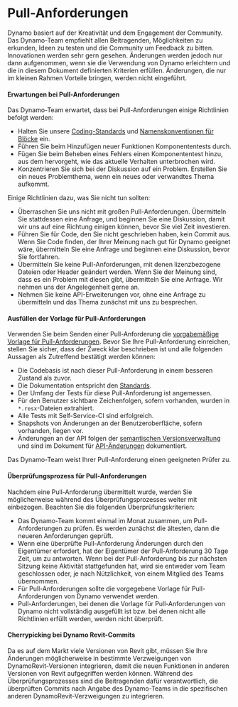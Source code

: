 # Pull-Anforderungen

Dynamo basiert auf der Kreativität und dem Engagement der Community. Das Dynamo-Team empfiehlt allen Beitragenden, Möglichkeiten zu erkunden, Ideen zu testen und die Community um Feedback zu bitten. Innovationen werden sehr gern gesehen. Änderungen werden jedoch nur dann aufgenommen, wenn sie die Verwendung von Dynamo erleichtern und die in diesem Dokument definierten Kriterien erfüllen. Änderungen, die nur im kleinen Rahmen Vorteile bringen, werden nicht eingeführt.

#### Erwartungen bei Pull-Anforderungen <a href="#pull-request-expectations" id="pull-request-expectations"></a>

Das Dynamo-Team erwartet, dass bei Pull-Anforderungen einige Richtlinien befolgt werden:

* Halten Sie unsere [Coding-Standards](https://github.com/DynamoDS/Dynamo/wiki/Coding-Standards) und [Namenskonventionen für Blöcke](https://github.com/DynamoDS/Dynamo/wiki/Naming-Standards) ein.
* Führen Sie beim Hinzufügen neuer Funktionen Komponententests durch.
* Fügen Sie beim Beheben eines Fehlers einen Komponententest hinzu, aus dem hervorgeht, wie das aktuelle Verhalten unterbrochen wird.
* Konzentrieren Sie sich bei der Diskussion auf ein Problem. Erstellen Sie ein neues Problemthema, wenn ein neues oder verwandtes Thema aufkommt.

Einige Richtlinien dazu, was Sie nicht tun sollten:

* Überraschen Sie uns nicht mit großen Pull-Anforderungen. Übermitteln Sie stattdessen eine Anfrage, und beginnen Sie eine Diskussion, damit wir uns auf eine Richtung einigen können, bevor Sie viel Zeit investieren.
* Führen Sie für Code, den Sie nicht geschrieben haben, kein Commit aus. Wenn Sie Code finden, der Ihrer Meinung nach gut für Dynamo geeignet wäre, übermitteln Sie eine Anfrage und beginnen eine Diskussion, bevor Sie fortfahren.
* Übermitteln Sie keine Pull-Anforderungen, mit denen lizenzbezogene Dateien oder Header geändert werden. Wenn Sie der Meinung sind, dass es ein Problem mit diesen gibt, übermitteln Sie eine Anfrage. Wir nehmen uns der Angelegenheit gerne an.
* Nehmen Sie keine API-Erweiterungen vor, ohne eine Anfrage zu übermitteln und das Thema zunächst mit uns zu besprechen.

#### Ausfüllen der Vorlage für Pull-Anforderungen <a href="#filling-out-the-pull-request-template" id="filling-out-the-pull-request-template"></a>

Verwenden Sie beim Senden einer Pull-Anforderung die [vorgabemäßige Vorlage für Pull-Anforderungen](https://github.com/DynamoDS/Dynamo/blob/master/.github/PULL\_REQUEST\_TEMPLATE.md). Bevor Sie Ihre Pull-Anforderung einreichen, stellen Sie sicher, dass der Zweck klar beschrieben ist und alle folgenden Aussagen als Zutreffend bestätigt werden können:

* Die Codebasis ist nach dieser Pull-Anforderung in einem besseren Zustand als zuvor.
* Die Dokumentation entspricht den [Standards](https://github.com/DynamoDS/Dynamo/wiki/Coding-Standards).
* Der Umfang der Tests für diese Pull-Anforderung ist angemessen.
* Für den Benutzer sichtbare Zeichenfolgen, sofern vorhanden, wurden in `*.resx`-Dateien extrahiert.
* Alle Tests mit Self-Service-CI sind erfolgreich.
* Snapshots von Änderungen an der Benutzeroberfläche, sofern vorhanden, liegen vor.
* Änderungen an der API folgen der [semantischen Versionsverwaltung](https://github.com/DynamoDS/Dynamo/wiki/Dynamo-Versions) und sind im Dokument für [API-Änderungen](https://github.com/DynamoDS/Dynamo/wiki/API-Changes) dokumentiert.

Das Dynamo-Team weist Ihrer Pull-Anforderung einen geeigneten Prüfer zu.

#### Überprüfungsprozess für Pull-Anforderungen <a href="#pull-request-review-process" id="pull-request-review-process"></a>

Nachdem eine Pull-Anforderung übermittelt wurde, werden Sie möglicherweise während des Überprüfungsprozesses weiter mit einbezogen. Beachten Sie die folgenden Überprüfungskriterien:

* Das Dynamo-Team kommt einmal im Monat zusammen, um Pull-Anforderungen zu prüfen. Es werden zunächst die ältesten, dann die neueren Anforderungen geprüft.
* Wenn eine überprüfte Pull-Anforderung Änderungen durch den Eigentümer erfordert, hat der Eigentümer der Pull-Anforderung 30 Tage Zeit, um zu antworten. Wenn bei der Pull-Anforderung bis zur nächsten Sitzung keine Aktivität stattgefunden hat, wird sie entweder vom Team geschlossen oder, je nach Nützlichkeit, von einem Mitglied des Teams übernommen.
* Für Pull-Anforderungen sollte die vorgegebene Vorlage für Pull-Anforderungen von Dynamo verwendet werden.
* Pull-Anforderungen, bei denen die Vorlage für Pull-Anforderungen von Dynamo nicht vollständig ausgefüllt ist bzw. bei denen nicht alle Richtlinien erfüllt werden, werden nicht überprüft.

#### Cherrypicking bei Dynamo Revit-Commits <a href="#cherry-picking-dynamo-revit-commits" id="cherry-picking-dynamo-revit-commits"></a>

Da es auf dem Markt viele Versionen von Revit gibt, müssen Sie Ihre Änderungen möglicherweise in bestimmte Verzweigungen von DynamoRevit-Versionen integrieren, damit die neuen Funktionen in anderen Versionen von Revit aufgegriffen werden können. Während des Überprüfungsprozesses sind die Beitragenden dafür verantwortlich, die überprüften Commits nach Angabe des Dynamo-Teams in die spezifischen anderen DynamoRevit-Verzweigungen zu integrieren.

